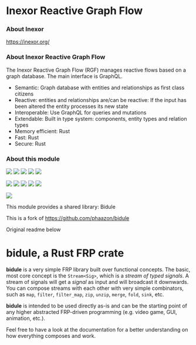 # Inexor Reactive Graph Flow

### About Inexor

https://inexor.org/

### About Inexor Reactive Graph Flow

The Inexor Reactive Graph Flow (RGF) manages reactive flows based on a graph database. The main interface is GraphQL.

* Semantic: Graph database with entities and relationships as first class citizens
* Reactive: entities and relationships are/can be reactive: If the input has been altered the entity processes its new state
* Interoperable: Use GraphQL for queries and mutations
* Extendable: Built in type system: components, entity types and relation types
* Memory efficient: Rust
* Fast: Rust
* Secure: Rust

### About this module

[<img src="https://img.shields.io/badge/Language-Rust-brightgreen">]()
[<img src="https://img.shields.io/badge/Platforms-Linux%20%26%20Windows-brightgreen">]()
[<img src="https://img.shields.io/github/workflow/status/aschaeffer/inexor-rgf-shared-bidule/Inexor%20Reactive%20Semantic%20Entity%20Component%20System">](https://github.com/aschaeffer/inexor-rgf-shared-bidule/actions?query=workflow%3AInexor%20Reactive%20Semantic%20Entity%20Component%20System)
[<img src="https://img.shields.io/github/license/aschaeffer/inexor-rgf-shared-bidule">](https://github.com/aschaeffer/inexor-rgf-shared-bidule/blob/main/LICENSE)
[<img src="https://img.shields.io/discord/698219248954376256?logo=discord">](https://discord.com/invite/acUW8k7)

[<img src="https://img.shields.io/github/contributors/aschaeffer/inexor-rgf-shared-bidule">]()
[<img src="https://img.shields.io/github/downloads/aschaeffer/inexor-rgf-shared-bidule/total?color=brightgreen">]()
[<img src="https://img.shields.io/github/last-commit/aschaeffer/inexor-rgf-shared-bidule">]()
[<img src="https://img.shields.io/github/issues/aschaeffer/inexor-rgf-shared-bidule">]()
[<img src="https://img.shields.io/github/languages/code-size/aschaeffer/inexor-rgf-shared-bidule">]()

[<img src="https://raw.githubusercontent.com/aschaeffer/inexor-rgf-shared-bidule/main/docs/images/inexor_2.png">]()

This module provides a shared library: Bidule

This is a fork of https://github.com/phaazon/bidule

Original readme below





# bidule, a Rust FRP crate

**bidule** is a very simple FRP library built over functional concepts. The basic, most core concept
is the `Stream<Sig>`, which is a *stream of typed signals*. A stream of signals will get a *signal*
as input and will broadcast it downwards. You can compose streams with each other with very simple
combinators, such as `map`, `filter`, `filter_map`, `zip`, `unzip`, `merge`, `fold`, `sink`, etc.

**bidule** is intended to be used directly as-is and can be the starting point of any higher
abstracted FRP-driven programming (e.g. video game, GUI, animation, etc.).

Feel free to have a look at the documentation for a better understanding on how everything composes
and work.

